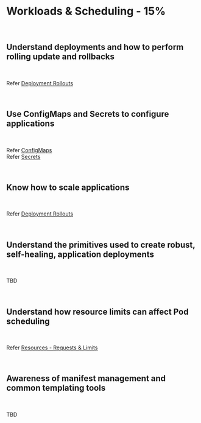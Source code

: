 # Workloads & Scheduling - 15%

<br />

## Understand deployments and how to perform rolling update and rollbacks

<br />

Refer [Deployment Rollouts](../deployments.md#deployment-rollout)

<br />

## Use ConfigMaps and Secrets to configure applications

<br />

Refer [ConfigMaps](../configmaps.md)  
Refer [Secrets](../secrets.md)  

<br />

## Know how to scale applications

<br />

Refer [Deployment Rollouts](../deployments.md#deployment-scaling)

<br />

## Understand the primitives used to create robust, self-healing, application deployments

<br />

TBD

<br />

## Understand how resource limits can affect Pod scheduling

<br />

Refer [Resources - Requests & Limits](../topics/pods/md#resources)

<br />

## Awareness of manifest management and common templating tools

<br />

TBD

<br />

